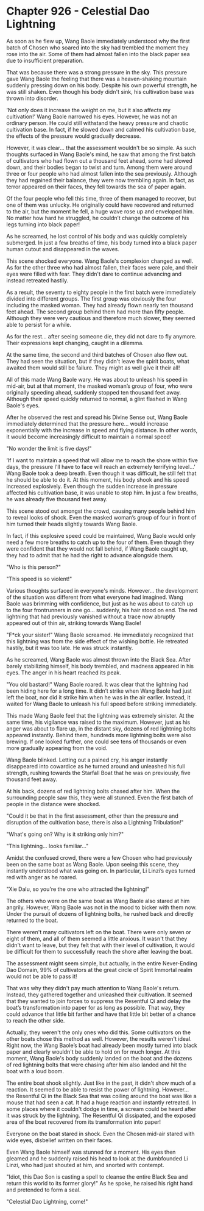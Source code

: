 # Chapter 926 - Celestial Dao Lightning

As soon as he flew up, Wang Baole immediately understood why the first batch of Chosen who soared into the sky had trembled the moment they rose into the air. Some of them had almost fallen into the black paper sea due to insufficient preparation.

That was because there was a strong pressure in the sky. This pressure gave Wang Baole the feeling that there was a heaven-shaking mountain suddenly pressing down on his body. Despite his own powerful strength, he was still shaken. Even though his body didn't sink, his cultivation base was thrown into disorder.

‘Not only does it increase the weight on me, but it also affects my cultivation!’ Wang Baole narrowed his eyes. However, he was not an ordinary person. He could still withstand the heavy pressure and chaotic cultivation base. In fact, if he slowed down and calmed his cultivation base, the effects of the pressure would gradually decrease.

However, it was clear… that the assessment wouldn't be so simple. As such thoughts surfaced in Wang Baole's mind, he saw that among the first batch of cultivators who had flown out a thousand feet ahead, some had slowed down, and their bodies began to twist and turn. Among them were around three or four people who had almost fallen into the sea previously. Although they had regained their balance, they were now trembling again. In fact, as terror appeared on their faces, they fell towards the sea of paper again.

Of the four people who fell this time, three of them managed to recover, but one of them was unlucky. He originally could have recovered and returned to the air, but the moment he fell, a huge wave rose up and enveloped him. No matter how hard he struggled, he couldn’t change the outcome of his legs turning into black paper!

As he screamed, he lost control of his body and was quickly completely submerged. In just a few breaths of time, his body turned into a black paper human cutout and disappeared in the waves.

This scene shocked everyone. Wang Baole's complexion changed as well. As for the other three who had almost fallen, their faces were pale, and their eyes were filled with fear. They didn't dare to continue advancing and instead retreated hastily.

As a result, the seventy to eighty people in the first batch were immediately divided into different groups. The first group was obviously the four including the masked woman. They had already flown nearly ten thousand feet ahead. The second group behind them had more than fifty people. Although they were very cautious and therefore much slower, they seemed able to persist for a while.

As for the rest… after seeing someone die, they did not dare to fly anymore. Their expressions kept changing, caught in a dilemma.

At the same time, the second and third batches of Chosen also flew out. They had seen the situation, but if they didn't leave the spirit boats, what awaited them would still be failure. They might as well give it their all!

All of this made Wang Baole wary. He was about to unleash his speed in mid-air, but at that moment, the masked woman’s group of four, who were originally speeding ahead, suddenly stopped ten thousand feet away. Although their speed quickly returned to normal, a glint flashed in Wang Baole's eyes.

After he observed the rest and spread his Divine Sense out, Wang Baole immediately determined that the pressure here… would increase exponentially with the increase in speed and flying distance. In other words, it would become increasingly difficult to maintain a normal speed!

"No wonder the limit is five days!"

‘If I want to maintain a speed that will allow me to reach the shore within five days, the pressure I'll have to face will reach an extremely terrifying level…’ Wang Baole took a deep breath. Even though it was difficult, he still felt that he should be able to do it. At this moment, his body shook and his speed increased explosively. Even though the sudden increase in pressure affected his cultivation base, it was unable to stop him. In just a few breaths, he was already five thousand feet away.

This scene stood out amongst the crowd, causing many people behind him to reveal looks of shock. Even the masked woman’s group of four in front of him turned their heads slightly towards Wang Baole.

In fact, if this explosive speed could be maintained, Wang Baole would only need a few more breaths to catch up to the four of them. Even though they were confident that they would not fall behind, if Wang Baole caught up, they had to admit that he had the right to advance alongside them.

"Who is this person?"

"This speed is so violent!"

Various thoughts surfaced in everyone's minds. However… the development of the situation was different from what everyone had imagined. Wang Baole was brimming with confidence, but just as he was about to catch up to the four frontrunners in one go… suddenly, his hair stood on end. The red lightning that had previously vanished without a trace now abruptly appeared out of thin air, striking towards Wang Baole!

"F*ck your sister!" Wang Baole screamed. He immediately recognized that this lightning was from the side effect of the wishing bottle. He retreated hastily, but it was too late. He was struck instantly.

As he screamed, Wang Baole was almost thrown into the Black Sea. After barely stabilizing himself, his body trembled, and madness appeared in his eyes. The anger in his heart reached its peak.

"You old bastard!" Wang Baole roared. It was clear that the lightning had been hiding here for a long time. It didn’t strike when Wang Baole had just left the boat, nor did it strike him when he was in the air earlier. Instead, it waited for Wang Baole to unleash his full speed before striking immediately.

This made Wang Baole feel that the lightning was extremely sinister. At the same time, his vigilance was raised to the maximum. However, just as his anger was about to flare up, in the distant sky, dozens of red lightning bolts appeared instantly. Behind them, hundreds more lightning bolts were also brewing. If one looked further, one could see tens of thousands or even more gradually appearing from the void.

Wang Baole blinked. Letting out a pained cry, his anger instantly disappeared into cowardice as he turned around and unleashed his full strength, rushing towards the Starfall Boat that he was on previously, five thousand feet away.

At his back, dozens of red lightning bolts chased after him. When the surrounding people saw this, they were all stunned. Even the first batch of people in the distance were shocked.

"Could it be that in the first assessment, other than the pressure and disruption of the cultivation base, there is also a Lightning Tribulation!"

"What's going on? Why is it striking only him?"

"This lightning… looks familiar…"

Amidst the confused crowd, there were a few Chosen who had previously been on the same boat as Wang Baole. Upon seeing this scene, they instantly understood what was going on. In particular, Li Linzi’s eyes turned red with anger as he roared.

"Xie Dalu, so you're the one who attracted the lightning!"

The others who were on the same boat as Wang Baole also stared at him angrily. However, Wang Baole was not in the mood to bicker with them now. Under the pursuit of dozens of lightning bolts, he rushed back and directly returned to the boat.

There weren't many cultivators left on the boat. There were only seven or eight of them, and all of them seemed a little anxious. It wasn't that they didn't want to leave, but they felt that with their level of cultivation, it would be difficult for them to successfully reach the shore after leaving the boat.

The assessment might seem simple, but actually, in the entire Never-Ending Dao Domain, 99% of cultivators at the great circle of Spirit Immortal realm would not be able to pass it!

That was why they didn't pay much attention to Wang Baole's return. Instead, they gathered together and unleashed their cultivation. It seemed that they wanted to join forces to suppress the Resentful Qi and delay the boat’s transformation into paper for as long as possible. That way, they could advance that little bit farther and have that little bit better of a chance to reach the other side.

Actually, they weren't the only ones who did this. Some cultivators on the other boats chose this method as well. However, the results weren't ideal. Right now, the Wang Baole’s boat had already been mostly turned into black paper and clearly wouldn't be able to hold on for much longer. At this moment, Wang Baole's body suddenly landed on the boat and the dozens of red lightning bolts that were chasing after him also landed and hit the boat with a loud boom.

The entire boat shook slightly. Just like in the past, it didn't show much of a reaction. It seemed to be able to resist the power of lightning. However… the Resentful Qi in the Black Sea that was coiling around the boat was like a mouse that had seen a cat. It had a huge reaction and instantly retreated. In some places where it couldn't dodge in time, a scream could be heard after it was struck by the lightning. The Resentful Qi dissipated, and the exposed area of the boat recovered from its transformation into paper!

Everyone on the boat stared in shock. Even the Chosen mid-air stared with wide eyes, disbelief written on their faces.

Even Wang Baole himself was stunned for a moment. His eyes then gleamed and he suddenly raised his head to look at the dumbfounded Li Linzi, who had just shouted at him, and snorted with contempt.

"Idiot, this Dao Son is casting a spell to cleanse the entire Black Sea and return this world to its former glory!" As he spoke, he raised his right hand and pretended to form a seal.

"Celestial Dao Lightning, come!"
